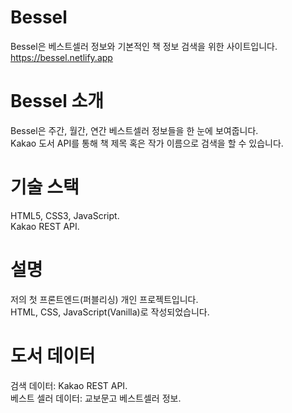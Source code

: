 # Bessel

Bessel은 베스트셀러 정보와 기본적인 책 정보 검색을 위한 사이트입니다.\
https://bessel.netlify.app

# Bessel 소개

Bessel은 주간, 월간, 연간 베스트셀러 정보들을 한 눈에 보여줍니다.\
Kakao 도서 API를 통해 책 제목 혹은 작가 이름으로 검색을 할 수 있습니다.

# 기술 스택

HTML5, CSS3, JavaScript.\
Kakao REST API.

# 설명

저의 첫 프론트엔드(퍼블리싱) 개인 프로젝트입니다.\
HTML, CSS, JavaScript(Vanilla)로 작성되었습니다.

# 도서 데이터

검색 데이터: Kakao REST API.\
베스트 셀러 데이터: 교보문고 베스트셀러 정보.
